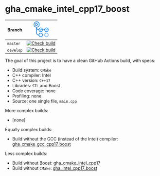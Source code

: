 # gha_cmake_intel_cpp17_boost

Branch   |[![GitHub Actions logo](pics/GitHubActions.png)](https://github.com/richelbilderbeek/gha_cmake_intel_cpp17_boost/actions)
---------|-------------------------------------------------------------------------------------------------------------------------------------------------------------------------------------------------------------------------------------------
`master` |[![Check build](https://github.com/richelbilderbeek/gha_cmake_intel_cpp17_boost/actions/workflows/check_build.yml/badge.svg?branch=master)](https://github.com/richelbilderbeek/gha_cmake_intel_cpp17_boost/actions/workflows/check_build.yml)
`develop`|[![Check build](https://github.com/richelbilderbeek/gha_cmake_intel_cpp17_boost/actions/workflows/check_build.yml/badge.svg?branch=develop)](https://github.com/richelbilderbeek/gha_cmake_intel_cpp17_boost/actions/workflows/check_build.yml)

The goal of this project is to have a clean GitHub Actions build, with specs:

 * Build system: `CMake`
 * C++ compiler: Intel
 * C++ version: `C++17`
 * Libraries: `STL` and Boost
 * Code coverage: none
 * Profiling: none
 * Source: one single file, `main.cpp`

More complex builds:

 * [none]

Equally complex builds:

 * Build without the GCC (instead of the Intel) compiler: [gha_cmake_gcc_cpp17_boost](https://github.com/richelbilderbeek/gha_cmake_gcc_cpp17_boost)

Less complex builds:

 * Build without Boost: [gha_cmake_intel_cpp17](https://github.com/richelbilderbeek/gha_cmake_intel_cpp17)
 * Build without `CMake`: [gha_intel_cpp17_boost](https://github.com/richelbilderbeek/gha_intel_cpp17_boost)
 
